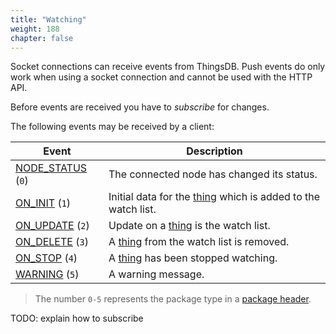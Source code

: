 ```yaml
---
title: "Watching"
weight: 188
chapter: false
---
```


Socket connections can receive events from ThingsDB. Push events do only work when using a socket connection and cannot be used with the HTTP API.

Before events are received you have to *subscribe* for changes.


The following events may be received by a client:

Event | Description
------------ | -----------
[NODE_STATUS](./node-status) (`0`) | The connected node has changed its status.
[ON_INIT](./on-init) (`1`) | Initial data for the [thing](../data-types/thing) which is added to the watch list.
[ON_UPDATE](./on-update) (`2`) | Update on a [thing](../data-types/thing) is the watch list.
[ON_DELETE](./on-delete) (`3`) | A [thing](../data-types/thing) from the watch list is removed.
[ON_STOP](./on-stop) (`4`) | A [thing](../data-types/thing) has been stopped watching.
[WARNING](./warning) (`5`) | A warning message.

> The number `0-5` represents the package type in a [package header](http://localhost:1313/v0/connect/socket/#package).


TODO: explain how to subscribe